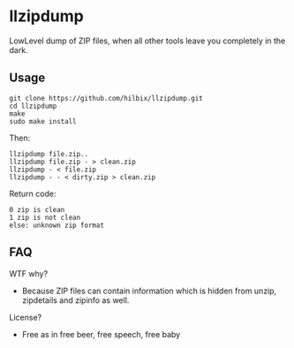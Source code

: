 # llzipdump

LowLevel dump of ZIP files, when all other tools leave you completely in the dark.

## Usage

	git clone https://github.com/hilbix/llzipdump.git
	cd llzipdump
	make
	sudo make install

Then:

	llzipdump file.zip..
	llzipdump file.zip - > clean.zip
	llzipdump - < file.zip
	llzipdump - - < dirty.zip > clean.zip

Return code:

	0 zip is clean
	1 zip is not clean
	else: unknown zip format

## FAQ

WTF why?

- Because ZIP files can contain information which is hidden from unzip, zipdetails and zipinfo as well.

License?

- Free as in free beer, free speech, free baby

